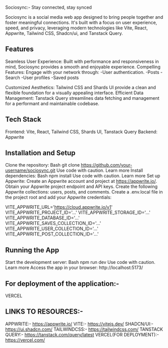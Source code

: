 Sociosync:-
Stay connected, stay synced

Sociosync is a social media web app designed to bring people together and foster meaningful connections. It's built with a focus on user experience, speed, and privacy, leveraging modern technologies like Vite, React, Appwrite, Tailwind CSS, Shadcn/ui, and Tanstack Query.

## Features

Seamless User Experience: Built with performance and responsiveness in mind, Sociosync provides a smooth and enjoyable experience.
Compelling Features: Engage with your network through:
-User authentication.
-Posts
-Search 
-User profiles
-Saved posts

Customized Aesthetics: Tailwind CSS and Shards UI provide a clean and flexible foundation for a visually appealing interface.
Efficient Data Management: Tanstack Query streamlines data fetching and management for a performant and maintainable codebase.
## Tech Stack

Frontend: Vite, React, Tailwind CSS, Shards UI, Tanstack Query
Backend: Appwrite
## Installation and Setup

Clone the repository:
Bash
git clone https://github.com/your-username/sociosync.git
Use code with caution. Learn more
Install dependencies:
Bash
npm install
Use code with caution. Learn more
Set up Appwrite:
Create an Appwrite account and project at https://appwrite.io/.
Obtain your Appwrite project endpoint and API keys.
Create the following Appwrite collections: users, posts, and comments.
Create a .env.local file in the project root and add your Appwrite credentials:

VITE_APPWRITE_URL='https://cloud.appwrite.io/v1'
VITE_APPWRITE_PROJECT_ID='...'
VITE_APPWRITE_STORAGE_ID='...'
VITE_APPWRITE_DATABASE_ID='...'
VITE_APPWRITE_SAVES_COLLECTION_ID='...'
VITE_APPWRITE_USER_COLLECTION_ID='...'
VITE_APPWRITE_POST_COLLECTION_ID='...'
## Running the App

Start the development server:
Bash
npm run dev
Use code with caution. Learn more
Access the app in your browser: http://localhost:5173/

## For deployment of the application:-
VERCEL

## LINKS TO RESOURCES:-
APPWRITE:- https://appwrite.io/
VITE:- https://vitejs.dev/
SHADCN/UI:- https://ui.shadcn.com/
TAILWINDCSS:- https://tailwindcss.com/
TANSTACK QUERY:- https://tanstack.com/query/latest
VERCEL(FOR DEPLOYMENT):- https://vercel.com/